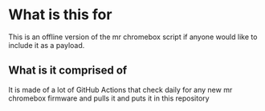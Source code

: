 # What is this for
This is an offline version of the mr chromebox script if anyone would like to include it as a payload.
## What is it comprised of
It is made of a lot of GitHub Actions that check daily for any new mr chromebox firmware and pulls it and puts it in this repository
